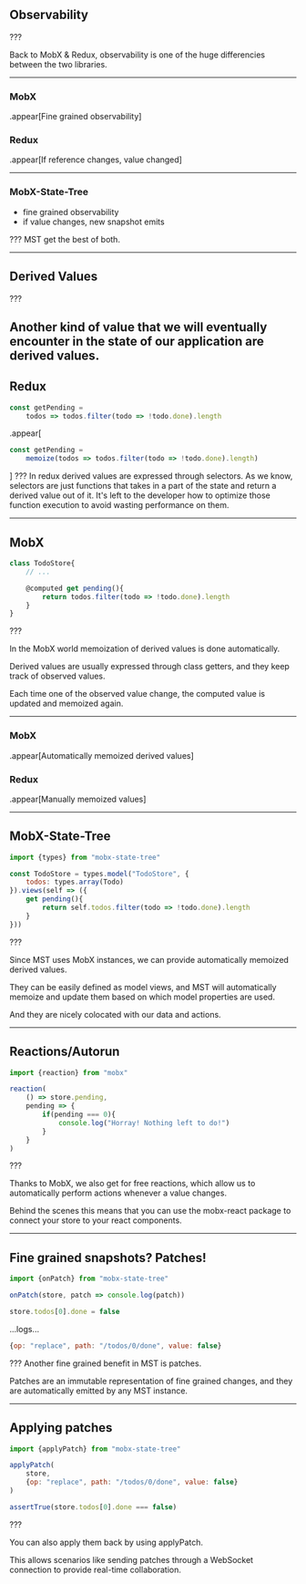 ## Observability

???

Back to MobX & Redux, observability is one of the huge differencies between the two libraries.

---
### MobX 
.appear[Fine grained observability]

### Redux
.appear[If reference changes, value changed]

---

### MobX-State-Tree
- fine grained observability
- if value changes, new snapshot emits

???
MST get the best of both.

---

## Derived Values

???

Another kind of value that we will eventually encounter in the state of our application are derived values.
---

## Redux

```javascript
const getPending = 
    todos => todos.filter(todo => !todo.done).length
```
.appear[
```javascript
const getPending = 
    memoize(todos => todos.filter(todo => !todo.done).length)
```
]
???
In redux derived values are expressed through selectors.
As we know, selectors are just functions that takes in a part of the state and return a derived value out of it.
It's left to the developer how to optimize those function execution to avoid wasting performance on them.

---

## MobX

```javascript
class TodoStore{
    // ...

    @computed get pending(){
        return todos.filter(todo => !todo.done).length
    }
}
```

???

In the MobX world memoization of derived values is done automatically. 

Derived values are usually expressed through class getters, and they keep track of observed values.

Each time one of the observed value change, the computed value is updated and memoized again.

---
### MobX 
.appear[Automatically memoized derived values]

### Redux
.appear[Manually memoized values]

---

## MobX-State-Tree

```javascript
import {types} from "mobx-state-tree"

const TodoStore = types.model("TodoStore", {
    todos: types.array(Todo)
}).views(self => ({
    get pending(){
        return self.todos.filter(todo => !todo.done).length
    }
}))
```

???

Since MST uses MobX instances, we can provide automatically memoized derived values.

They can be easily defined as model views, and MST will automatically memoize and update them based on which model properties are used.

And they are nicely colocated with our data and actions.

---

## Reactions/Autorun

```javascript
import {reaction} from "mobx"

reaction(
    () => store.pending, 
    pending => {
        if(pending === 0){
            console.log("Horray! Nothing left to do!")
        }
    }
)
```

???

Thanks to MobX, we also get for free reactions, which allow us to automatically perform actions whenever a value changes.

Behind the scenes this means that you can use the mobx-react package to connect your store to your react components.

---

## Fine grained snapshots? Patches!

```javascript
import {onPatch} from "mobx-state-tree"

onPatch(store, patch => console.log(patch))

store.todos[0].done = false
```
...logs...
```javascript
{op: "replace", path: "/todos/0/done", value: false}
```
???
Another fine grained benefit in MST is patches.

Patches are an immutable representation of fine grained changes, and they are automatically emitted by any MST instance.

---
## Applying patches
```javascript
import {applyPatch} from "mobx-state-tree"

applyPatch(
    store, 
    {op: "replace", path: "/todos/0/done", value: false}
)

assertTrue(store.todos[0].done === false)
```

???

You can also apply them back by using applyPatch.

This allows scenarios like sending patches through a WebSocket connection to provide real-time collaboration.